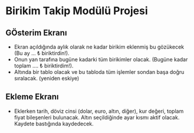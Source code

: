 # Birikim Takip Modülü Projesi

## GÖsterim Ekranı
- Ekran açıldığında aylık olarak ne kadar birikim eklenmiş bu gözükecek (Bu ay ... ₺ biriktirdin!).
- Onun yan tarafına bugüne kadarki tüm birikimler olacak. (Bugüne kadar toplam .... ₺ biriktirdim!).
- Altında bir tablo olacak ve bu tabloda tüm işlemler sondan başa doğru sıralacak. (yeniden eskiye)

## Ekleme Ekranı
* Eklerken tarih, döviz cinsi (dolar, euro, altın, diğer), kur değeri, toplam fiyat bileşenleri bulunacak. Altın seçildiğinde ayar kısmı aktif olacak. Kaydete bastığında kaydedecek.